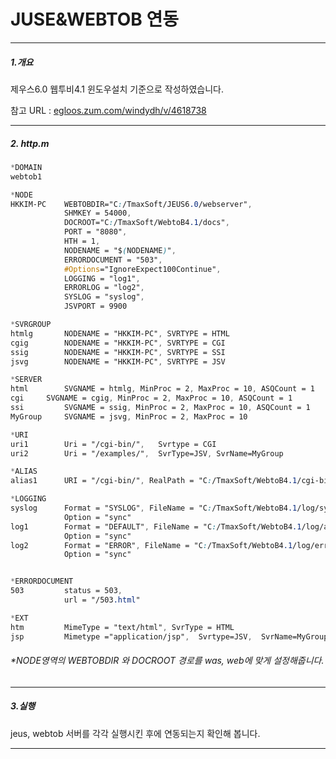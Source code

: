 # JUSE&WEBTOB 연동

----------------

##### 1.개요

제우스6.0 웹투비4.1 윈도우설치 기준으로 작성하였습니다.


참고 URL : [egloos.zum.com/windydh/v/4618738](http://egloos.zum.com/windydh/v/4618738)

---------------

##### 2. http.m

```css
*DOMAIN
webtob1 

*NODE
HKKIM-PC	WEBTOBDIR="C:/TmaxSoft/JEUS6.0/webserver", 
            SHMKEY = 54000,
            DOCROOT="C:/TmaxSoft/WebtoB4.1/docs",
            PORT = "8080", 
            HTH = 1,
            NODENAME = "$(NODENAME)",
            ERRORDOCUMENT = "503",
            #Options="IgnoreExpect100Continue",
            LOGGING = "log1",
            ERRORLOG = "log2",
            SYSLOG = "syslog",
            JSVPORT = 9900

*SVRGROUP
htmlg		NODENAME = "HKKIM-PC", SVRTYPE = HTML
cgig		NODENAME = "HKKIM-PC", SVRTYPE = CGI
ssig		NODENAME = "HKKIM-PC", SVRTYPE = SSI
jsvg		NODENAME = "HKKIM-PC", SVRTYPE = JSV 

*SERVER
html		SVGNAME = htmlg, MinProc = 2, MaxProc = 10, ASQCount = 1 
cgi		SVGNAME = cgig, MinProc = 2, MaxProc = 10, ASQCount = 1
ssi 		SVGNAME = ssig, MinProc = 2, MaxProc = 10, ASQCount = 1 
MyGroup		SVGNAME = jsvg, MinProc = 2, MaxProc = 10

*URI
uri1		Uri = "/cgi-bin/",   Svrtype = CGI
uri2   		Uri = "/examples/",  SvrType=JSV, SvrName=MyGroup

*ALIAS
alias1  	URI = "/cgi-bin/", RealPath = "C:/TmaxSoft/WebtoB4.1/cgi-bin/"

*LOGGING
syslog		Format = "SYSLOG", FileName = "C:/TmaxSoft/WebtoB4.1/log/system.log_%M%%D%%Y%",
			Option = "sync"
log1		Format = "DEFAULT", FileName = "C:/TmaxSoft/WebtoB4.1/log/access.log_%M%%D%%Y%", 
			Option = "sync"
log2		Format = "ERROR", FileName = "C:/TmaxSoft/WebtoB4.1/log/error.log_%M%%D%%Y%", 
			Option = "sync"


*ERRORDOCUMENT
503			status = 503,
			url = "/503.html"

*EXT
htm			MimeType = "text/html", SvrType = HTML
jsp   		Mimetype ="application/jsp",  Svrtype=JSV,  SvrName=MyGroup

```

###### *NODE영역의 WEBTOBDIR 와 DOCROOT 경로를 was, web에 맞게 설정해줍니다.


----------------

##### 3.실행

jeus, webtob 서버를 각각 실행시킨 후에 연동되는지 확인해 봅니다.

----------------







